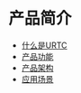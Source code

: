

# 产品简介

* [什么是URTC](video/urtc/introduction/concept)
* [产品功能](video/urtc/introduction/functions)
* [产品架构](video/urtc/introduction/structure)
* [应用场景](video/urtc/introduction/scenario)
